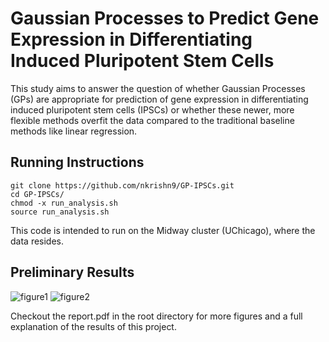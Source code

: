 # Gaussian Processes to Predict Gene Expression in Differentiating Induced Pluripotent Stem Cells 

This study aims to answer the question of whether Gaussian Processes (GPs) are appropriate for prediction of gene expression in differentiating induced pluripotent stem cells (IPSCs) or whether these newer, more flexible methods overfit the data compared to the traditional baseline methods like linear regression.

## Running Instructions ##
```
git clone https://github.com/nkrishn9/GP-IPSCs.git
cd GP-IPSCs/
chmod -x run_analysis.sh
source run_analysis.sh
```
This code is intended to run on the Midway cluster (UChicago), where the data resides. 

## Preliminary Results ##
![figure1]
![figure2]

Checkout the report.pdf in the root directory for more figures and a full explanation of the results of this project. 


[figure1]: https://github.com/nkrishn9/GP-IPSCs/blob/master/plots/fig_1.png
[figure2]: https://github.com/nkrishn9/GP-IPSCs/blob/master/plots/fig_2.png


